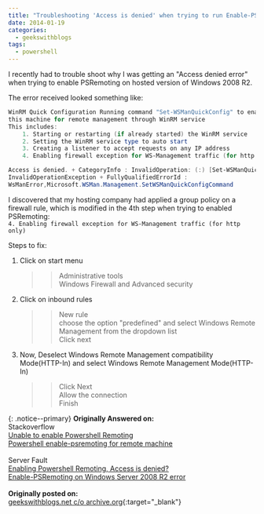 ```yaml
---
title: "Troubleshooting 'Access is denied' when trying to run Enable-PSRemoting"
date: 2014-01-19
categories:
  - geekswithblogs
tags:
  - powershell
---
```


I recently had to trouble shoot why I was getting an "Access denied error" when trying to enable PSRemoting on hosted version of Windows 2008 R2.

The error received looked something like:
```powershell
WinRM Quick Configuration Running command "Set-WSManQuickConfig" to enable
this machine for remote management through WinRM service
This includes:
    1. Starting or restarting (if already started) the WinRM service
    2. Setting the WinRM service type to auto start
    3. Creating a listener to accept requests on any IP address
    4. Enabling firewall exception for WS-Management traffic (for http only).

Access is denied. + CategoryInfo : InvalidOperation: (:) [Set-WSManQuickConfig],
InvalidOperationException + FullyQualifiedErrorId : 
WsManError,Microsoft.WSMan.Management.SetWSManQuickConfigCommand
```

I discovered that my hosting company had applied a group policy on a firewall rule,
which is modified in the 4th step when trying to enabled PSRemoting:  
```4. Enabling firewall exception for WS-Management traffic (for http only)```

Steps to fix:  
1) Click on start menu  
    >> Administrative tools  
    >> Windows Firewall and Advanced security  

2) Click on inbound rules  
    >> New rule  
    >> choose the option "predefined" and select Windows Remote Management from the dropdown list  
    >> Click next  

3) Now, Deselect Windows Remote Management compatibility Mode(HTTP-In) and
    select Windows Remote Management Mode(HTTP-In)  
    >> Click Next  
    >> Allow the connection  
    >> Finish 

{: .notice--primary}
<strong>Originally Answered on:</strong>  
Stackoverflow  
[Unable to enable Powershell Remoting](http://stackoverflow.com/questions/10804639/unable-to-enable-powershell-remoting/21207458#21207458)  
[Powershell enable-psremoting for remote machine](http://stackoverflow.com/questions/10332097/powershell-enable-psremoting-for-remote-machine/21207477#21207477)  
<br/>
Server Fault  
[Enabling Powershell Remoting, Access is denied?](http://serverfault.com/questions/337905/enabling-powershell-remoting-access-is-denied/568228#568228)  
[Enable-PSRemoting on Windows Server 2008 R2 error](http://serverfault.com/questions/530903/enable-psremoting-on-windows-server-2008-r2-error/568229#568229)  
<br/>
<strong>Originally posted on:</strong>  
[geekswithblogs.net c/o archive.org](https://web.archive.org/web/20200814113120/http://geekswithblogs.net/rwillgoss/archive/2014/01/19/155231.aspx){:target="_blank"}
